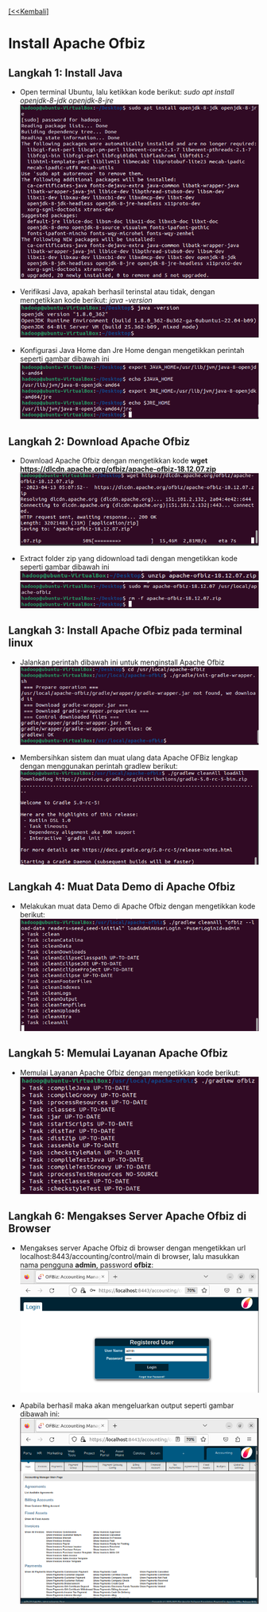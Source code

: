 [ [<<Kembali] ](https://github.com/AnggitaAlbiantara/tekn-cloud-computing/blob/963529b99a0549e4270c3fe87a0b1320463058fb/minggu-05/README.md)
# Install Apache Ofbiz
## Langkah 1: Install Java
- Open terminal Ubuntu, lalu ketikkan kode berikut: *sudo apt install openjdk-8-jdk openjdk-8-jre*
![gb1](https://github.com/AnggitaAlbiantara/tekn-cloud-computing/blob/745761c333ddc9b567b8c3aa4cb862c75f77bd12/minggu-05/1.PNG)

- Verifikasi Java, apakah berhasil terinstal atau tidak, dengan mengetikkan kode berikut: *java -version*
![gb2](https://github.com/AnggitaAlbiantara/tekn-cloud-computing/blob/745761c333ddc9b567b8c3aa4cb862c75f77bd12/minggu-05/2.PNG)

- Konfigurasi Java Home dan Jre Home dengan mengetikkan perintah seperti gambar dibawah ini 
![gb3](https://github.com/AnggitaAlbiantara/tekn-cloud-computing/blob/745761c333ddc9b567b8c3aa4cb862c75f77bd12/minggu-05/3.PNG)

## Langkah 2: Download Apache Ofbiz
- Download Apache Ofbiz dengan mengetikkan kode **wget https://dlcdn.apache.org/ofbiz/apache-ofbiz-18.12.07.zip**
![gb4](https://github.com/AnggitaAlbiantara/tekn-cloud-computing/blob/745761c333ddc9b567b8c3aa4cb862c75f77bd12/minggu-05/4.PNG)

- Extract folder zip yang didownload tadi dengan mengetikkan kode seperti gambar dibawah ini
![gb5](https://github.com/AnggitaAlbiantara/tekn-cloud-computing/blob/745761c333ddc9b567b8c3aa4cb862c75f77bd12/minggu-05/5.PNG)
![gb6](https://github.com/AnggitaAlbiantara/tekn-cloud-computing/blob/745761c333ddc9b567b8c3aa4cb862c75f77bd12/minggu-05/6.PNG)

## Langkah 3: Install Apache Ofbiz pada terminal linux
- Jalankan perintah dibawah ini untuk menginstall Apache Ofbiz
![gb7](https://github.com/AnggitaAlbiantara/tekn-cloud-computing/blob/745761c333ddc9b567b8c3aa4cb862c75f77bd12/minggu-05/7.PNG)

- Membersihkan sistem dan muat ulang data Apache OFBiz lengkap dengan menggunakan perintah gradlew berikut:
![gb8](https://github.com/AnggitaAlbiantara/tekn-cloud-computing/blob/745761c333ddc9b567b8c3aa4cb862c75f77bd12/minggu-05/8.PNG)

## Langkah 4: Muat Data Demo di Apache Ofbiz
- Melakukan muat data Demo di Apache Ofbiz dengan mengetikkan kode berikut:
![gb9](https://github.com/AnggitaAlbiantara/tekn-cloud-computing/blob/745761c333ddc9b567b8c3aa4cb862c75f77bd12/minggu-05/9.PNG)

## Langkah 5: Memulai Layanan Apache Ofbiz 
- Memulai Layanan Apache Ofbiz dengan mengetikkan kode berikut:
![gb10](https://github.com/AnggitaAlbiantara/tekn-cloud-computing/blob/745761c333ddc9b567b8c3aa4cb862c75f77bd12/minggu-05/10.PNG)

## Langkah 6: Mengakses Server Apache Ofbiz di Browser
- Mengakses server Apache Ofbiz di browser dengan mengetikkan url localhost:8443/accounting/control/main di browser, lalu masukkan nama pengguna **admin**, password **ofbiz**:
![gb12](https://github.com/AnggitaAlbiantara/tekn-cloud-computing/blob/745761c333ddc9b567b8c3aa4cb862c75f77bd12/minggu-05/12.PNG)

- Apabila berhasil maka akan mengeluarkan output seperti gambar dibawah ini:
![gb13](https://github.com/AnggitaAlbiantara/tekn-cloud-computing/blob/745761c333ddc9b567b8c3aa4cb862c75f77bd12/minggu-05/13.PNG)
